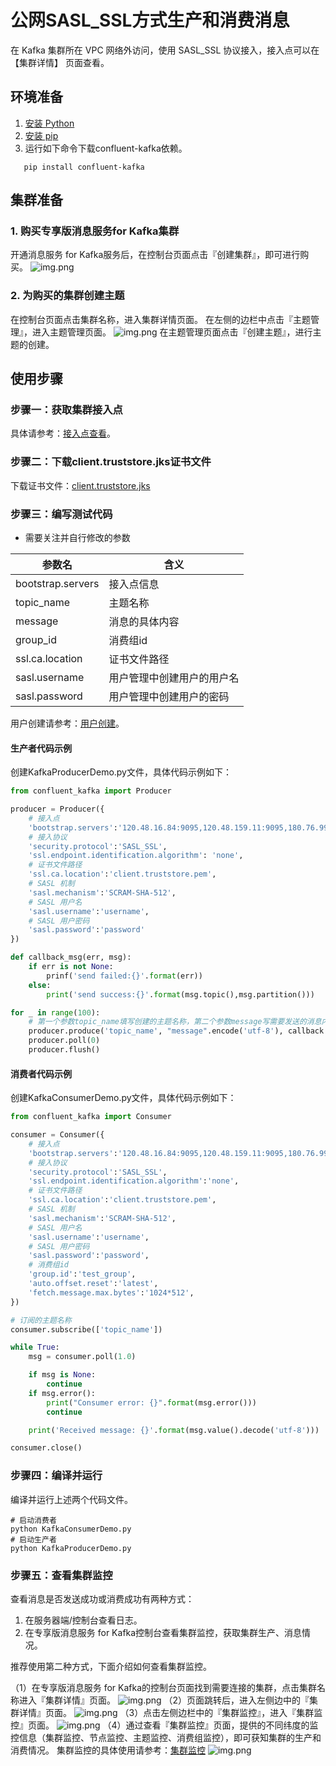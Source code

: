 # 公网SASL_SSL方式生产和消费消息
在 Kafka 集群所在 VPC 网络外访问，使用 SASL_SSL 协议接入，接入点可以在 【集群详情】 页面查看。
## 环境准备
1. [安装 Python](https://www.python.org/downloads/)
2. [安装 pip](https://pip-cn.readthedocs.io/en/latest/installing.html)
3. 运行如下命令下载confluent-kafka依赖。
```shell
   pip install confluent-kafka
```
## 集群准备
### 1. 购买专享版消息服务for Kafka集群
开通消息服务 for Kafka服务后，在控制台页面点击『创建集群』，即可进行购买。
![img.png](../../img/img.png)
### 2. 为购买的集群创建主题
在控制台页面点击集群名称，进入集群详情页面。
在左侧的边栏中点击『主题管理』，进入主题管理页面。
![img.png](../../img/img1.png)
在主题管理页面点击『创建主题』，进行主题的创建。
## 使用步骤
### 步骤一：获取集群接入点
具体请参考：[接入点查看](https://bce.bdstatic.com/p3m/common-service/uploads/client.truststore_8e673ab.jks)。

### 步骤二：下载client.truststore.jks证书文件
下载证书文件：[client.truststore.jks]()

### 步骤三：编写测试代码
* 需要关注并自行修改的参数

| 参数名               | 含义      |
|-------------------|---------|
| bootstrap.servers | 接入点信息   |
| topic_name        | 主题名称    |
| message           | 消息的具体内容 |
| group_id          | 消费组id   |
|    ssl.ca.location               |  证书文件路径       |
|     sasl.username              |    用户管理中创建用户的用户名     |
|      sasl.password                          |   用户管理中创建用户的密码                   |
用户创建请参考：[用户创建]()。
#### 生产者代码示例
创建KafkaProducerDemo.py文件，具体代码示例如下：
```python
from confluent_kafka import Producer

producer = Producer({
    # 接入点
    'bootstrap.servers':'120.48.16.84:9095,120.48.159.11:9095,180.76.99.163:9095',
    # 接入协议
    'security.protocol':'SASL_SSL',
    'ssl.endpoint.identification.algorithm': 'none',
    # 证书文件路径
    'ssl.ca.location':'client.truststore.pem',
    # SASL 机制
    'sasl.mechanism':'SCRAM-SHA-512',
    # SASL 用户名
    'sasl.username':'username',
    # SASL 用户密码
    'sasl.password':'password'
})

def callback_msg(err, msg):
    if err is not None:
        prinf('send failed:{}'.format(err))
    else:
        print('send success:{}'.format(msg.topic(),msg.partition()))

for _ in range(100):
    # 第一个参数topic_name填写创建的主题名称，第二个参数message写需要发送的消息内容
    producer.produce('topic_name', "message".encode('utf-8'), callback = callback_msg)
    producer.poll(0)
    producer.flush()
```
#### 消费者代码示例
创建KafkaConsumerDemo.py文件，具体代码示例如下：
```python
from confluent_kafka import Consumer

consumer = Consumer({
    # 接入点
    'bootstrap.servers':'120.48.16.84:9095,120.48.159.11:9095,180.76.99.163:9095',
    # 接入协议
    'security.protocol':'SASL_SSL',
    'ssl.endpoint.identification.algorithm':'none',
    # 证书文件路径
    'ssl.ca.location':'client.truststore.pem',
    # SASL 机制
    'sasl.mechanism':'SCRAM-SHA-512',
    # SASL 用户名
    'sasl.username':'username',
    # SASL 用户密码
    'sasl.password':'password',
    # 消费组id
    'group.id':'test_group',
    'auto.offset.reset':'latest',
    'fetch.message.max.bytes':'1024*512',
})

# 订阅的主题名称
consumer.subscribe(['topic_name'])

while True:
    msg = consumer.poll(1.0)

    if msg is None:
        continue
    if msg.error():
        print("Consumer error: {}".format(msg.error()))
        continue

    print('Received message: {}'.format(msg.value().decode('utf-8')))

consumer.close()
```
### 步骤四：编译并运行
编译并运行上述两个代码文件。
```shell
# 启动消费者
python KafkaConsumerDemo.py
# 启动生产者
python KafkaProducerDemo.py
```
### 步骤五：查看集群监控
查看消息是否发送成功或消费成功有两种方式：
1. 在服务器端/控制台查看日志。
2. 在专享版消息服务 for Kafka控制台查看集群监控，获取集群生产、消息情况。

推荐使用第二种方式，下面介绍如何查看集群监控。

（1）在专享版消息服务 for Kafka的控制台页面找到需要连接的集群，点击集群名称进入『集群详情』页面。
![img.png](../../img/img2.png)
（2）页面跳转后，进入左侧边中的『集群详情』页面。
![img.png](../../img/img3.png)
（3）点击左侧边栏中的『集群监控』，进入『集群监控』页面。
![img.png](../../img/img4.png)
（4）通过查看『集群监控』页面，提供的不同纬度的监控信息（集群监控、节点监控、主题监控、消费组监控），即可获知集群的生产和消费情况。
集群监控的具体使用请参考：[集群监控]()
![img.png](../../img/img5.png)